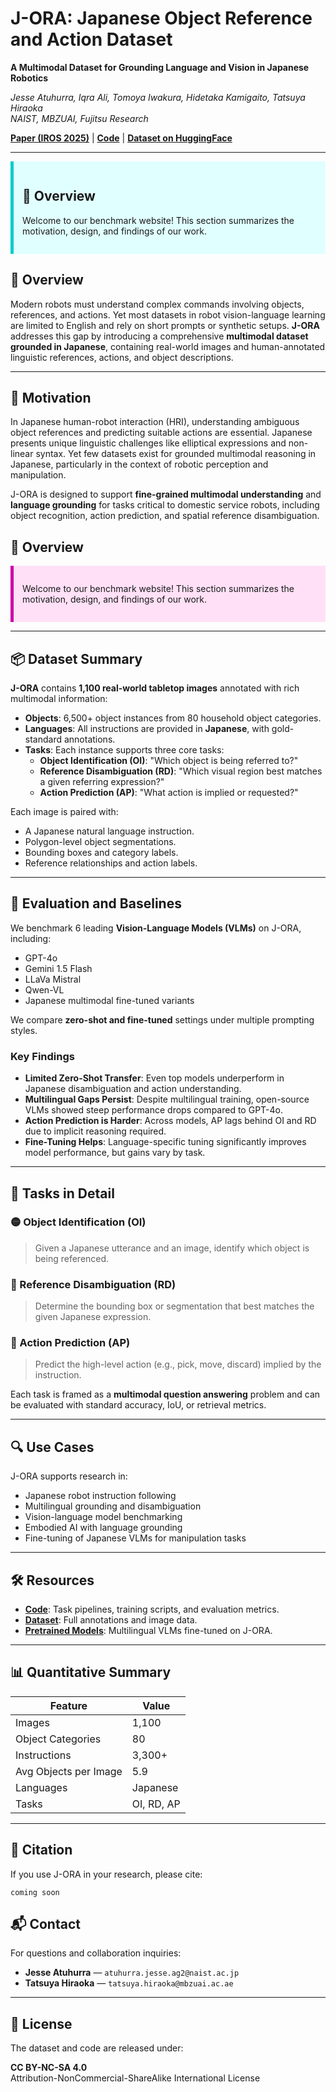 # J-ORA: Japanese Object Reference and Action Dataset

**A Multimodal Dataset for Grounding Language and Vision in Japanese Robotics**

*Jesse Atuhurra, Iqra Ali, Tomoya Iwakura, Hidetaka Kamigaito, Tatsuya Hiraoka*  
*NAIST, MBZUAI, Fujitsu Research*

[**Paper (IROS 2025)**](https://arxiv.org/abs/0000.00000) | [**Code**](https://github.com/jatuhurrra/J-ORA) | [**Dataset on HuggingFace**](https://huggingface.co/datasets/jatuhurrra/J-ORA)

---

<div style="background-color:#e0ffff; border-left: 5px solid #00cccc; padding: 1em; margin-bottom: 1em;">

## 🌟 Overview

Welcome to our benchmark website! This section summarizes the motivation, design, and findings of our work.

</div>


## 🌟 Overview

Modern robots must understand complex commands involving objects, references, and actions. Yet most datasets in robot vision-language learning are limited to English and rely on short prompts or synthetic setups. **J-ORA** addresses this gap by introducing a comprehensive **multimodal dataset grounded in Japanese**, containing real-world images and human-annotated linguistic references, actions, and object descriptions.

---

## 🚀 Motivation

In Japanese human-robot interaction (HRI), understanding ambiguous object references and predicting suitable actions are essential. Japanese presents unique linguistic challenges like elliptical expressions and non-linear syntax. Yet few datasets exist for grounded multimodal reasoning in Japanese, particularly in the context of robotic perception and manipulation.

J-ORA is designed to support **fine-grained multimodal understanding** and **language grounding** for tasks critical to domestic service robots, including object recognition, action prediction, and spatial reference disambiguation.


## 🌟 Overview

<div style="background-color:#ffe0f7; border-left: 5px solid #cc00aa; padding: 1em; margin-bottom: 1em;">

Welcome to our benchmark website! This section summarizes the motivation, design, and findings of our work.

</div>

---

## 📦 Dataset Summary

**J-ORA** contains **1,100 real-world tabletop images** annotated with rich multimodal information:

- **Objects**: 6,500+ object instances from 80 household object categories.
- **Languages**: All instructions are provided in **Japanese**, with gold-standard annotations.
- **Tasks**: Each instance supports three core tasks:
  - **Object Identification (OI)**: "Which object is being referred to?"
  - **Reference Disambiguation (RD)**: "Which visual region best matches a given referring expression?"
  - **Action Prediction (AP)**: "What action is implied or requested?"

Each image is paired with:
- A Japanese natural language instruction.
- Polygon-level object segmentations.
- Bounding boxes and category labels.
- Reference relationships and action labels.

---

## 🧪 Evaluation and Baselines

We benchmark 6 leading **Vision-Language Models (VLMs)** on J-ORA, including:

- GPT-4o
- Gemini 1.5 Flash
- LLaVa Mistral
- Qwen-VL
- Japanese multimodal fine-tuned variants

We compare **zero-shot and fine-tuned** settings under multiple prompting styles.

### Key Findings

- **Limited Zero-Shot Transfer**: Even top models underperform in Japanese disambiguation and action understanding.
- **Multilingual Gaps Persist**: Despite multilingual training, open-source VLMs showed steep performance drops compared to GPT-4o.
- **Action Prediction is Harder**: Across models, AP lags behind OI and RD due to implicit reasoning required.
- **Fine-Tuning Helps**: Language-specific tuning significantly improves model performance, but gains vary by task.

---

## 🧠 Tasks in Detail

### 🟡 Object Identification (OI)
> Given a Japanese utterance and an image, identify which object is being referenced.

### 🔵 Reference Disambiguation (RD)
> Determine the bounding box or segmentation that best matches the given Japanese expression.

### 🔴 Action Prediction (AP)
> Predict the high-level action (e.g., pick, move, discard) implied by the instruction.

Each task is framed as a **multimodal question answering** problem and can be evaluated with standard accuracy, IoU, or retrieval metrics.

---

## 🔍 Use Cases

J-ORA supports research in:

- Japanese robot instruction following
- Multilingual grounding and disambiguation
- Vision-language model benchmarking
- Embodied AI with language grounding
- Fine-tuning of Japanese VLMs for manipulation tasks

---

## 🛠 Resources

- [**Code**](https://github.com/jatuhurrra/J-ORA): Task pipelines, training scripts, and evaluation metrics.
- [**Dataset**](https://huggingface.co/datasets/jatuhurrra/J-ORA): Full annotations and image data.
- [**Pretrained Models**](https://huggingface.co/jatuhurrra/J-ORA-models): Multilingual VLMs fine-tuned on J-ORA.

---

## 📊 Quantitative Summary

| Feature | Value |
|--------|-------|
| Images | 1,100 |
| Object Categories | 80 |
| Instructions | 3,300+ |
| Avg Objects per Image | 5.9 |
| Languages | Japanese |
| Tasks | OI, RD, AP |

---

## 📄 Citation

If you use J-ORA in your research, please cite:

```
coming soon
```

## 📬 Contact

For questions and collaboration inquiries:

- **Jesse Atuhurra** — `atuhurra.jesse.ag2@naist.ac.jp`  
- **Tatsuya Hiraoka** — `tatsuya.hiraoka@mbzuai.ac.ae`

---

## 📜 License

The dataset and code are released under:

**CC BY-NC-SA 4.0**  
Attribution-NonCommercial-ShareAlike International License
